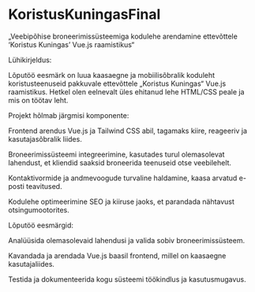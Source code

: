 # KoristusKuningasFinal

„Veebipõhise broneerimissüsteemiga kodulehe arendamine ettevõttele ‘Koristus Kuningas’ Vue.js raamistikus“

Lühikirjeldus:

Lõputöö eesmärk on luua kaasaegne ja mobiilisõbralik koduleht koristusteenuseid pakkuvale ettevõttele „Koristus Kuningas“ Vue.js raamistikus.
Hetkel olen eelnevalt üles ehitanud lehe HTML/CSS peale ja mis on töötav leht.

Projekt hõlmab järgmisi komponente:

Frontend arendus Vue.js ja Tailwind CSS abil, tagamaks kiire, reageeriv ja kasutajasõbralik liides.

Broneerimissüsteemi integreerimine, kasutades turul olemasolevat lahendust, et kliendid saaksid broneerida teenuseid otse veebilehelt.

Kontaktivormide ja andmevoogude turvaline haldamine, kaasa arvatud e-posti teavitused.

Kodulehe optimeerimine SEO ja kiiruse jaoks, et parandada nähtavust otsingumootorites.

Lõputöö eesmärgid:

Analüüsida olemasolevaid lahendusi ja valida sobiv broneerimissüsteem.

Kavandada ja arendada Vue.js baasil frontend, millel on kaasaegne kasutajaliides.

Testida ja dokumenteerida kogu süsteemi töökindlus ja kasutusmugavus.
